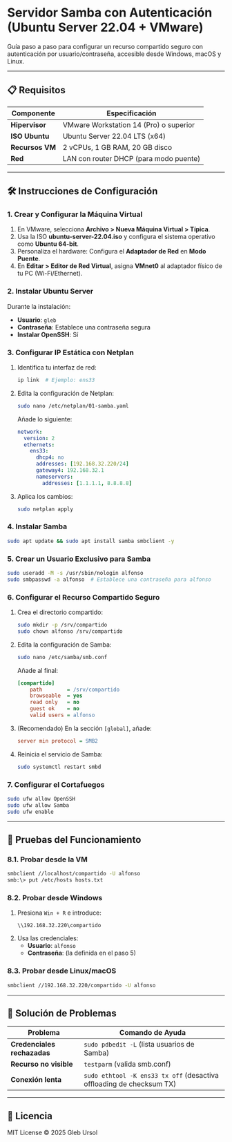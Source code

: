 # Servidor Samba con Autenticación (Ubuntu Server 22.04 + VMware)

Guía paso a paso para configurar un recurso compartido seguro con autenticación por usuario/contraseña, accesible desde Windows, macOS y Linux.

---

## 📋 Requisitos

| Componente | Especificación |
|------------|---------------|
| **Hipervisor** | VMware Workstation 14 (Pro) o superior |
| **ISO Ubuntu** | Ubuntu Server 22.04 LTS (x64) |
| **Recursos VM** | 2 vCPUs, 1 GB RAM, 20 GB disco |
| **Red** | LAN con router DHCP (para modo puente) |

---

## 🛠️ Instrucciones de Configuración

### 1. Crear y Configurar la Máquina Virtual
1. En VMware, selecciona **Archivo > Nueva Máquina Virtual > Típica**.
2. Usa la ISO **ubuntu-server-22.04.iso** y configura el sistema operativo como **Ubuntu 64-bit**.
3. Personaliza el hardware: Configura el **Adaptador de Red** en **Modo Puente**.
4. En **Editar > Editor de Red Virtual**, asigna **VMnet0** al adaptador físico de tu PC (Wi-Fi/Ethernet).

### 2. Instalar Ubuntu Server
Durante la instalación:
- **Usuario**: `gleb`
- **Contraseña**: Establece una contraseña segura
- **Instalar OpenSSH**: Sí

### 3. Configurar IP Estática con Netplan
1. Identifica tu interfaz de red:
   ```bash
   ip link  # Ejemplo: ens33
   ```
2. Edita la configuración de Netplan:
   ```bash
   sudo nano /etc/netplan/01-samba.yaml
   ```
   Añade lo siguiente:
   ```yaml
   network:
     version: 2
     ethernets:
       ens33:
         dhcp4: no
         addresses: [192.168.32.220/24]
         gateway4: 192.168.32.1
         nameservers:
           addresses: [1.1.1.1, 8.8.8.8]
   ```
3. Aplica los cambios:
   ```bash
   sudo netplan apply
   ```

### 4. Instalar Samba
```bash
sudo apt update && sudo apt install samba smbclient -y
```

### 5. Crear un Usuario Exclusivo para Samba
```bash
sudo useradd -M -s /usr/sbin/nologin alfonso
sudo smbpasswd -a alfonso  # Establece una contraseña para alfonso
```

### 6. Configurar el Recurso Compartido Seguro
1. Crea el directorio compartido:
   ```bash
   sudo mkdir -p /srv/compartido
   sudo chown alfonso /srv/compartido
   ```
2. Edita la configuración de Samba:
   ```bash
   sudo nano /etc/samba/smb.conf
   ```
   Añade al final:
   ```ini
   [compartido]
       path        = /srv/compartido
       browseable  = yes
       read only   = no
       guest ok    = no
       valid users = alfonso
   ```
3. (Recomendado) En la sección `[global]`, añade:
   ```ini
   server min protocol = SMB2
   ```
4. Reinicia el servicio de Samba:
   ```bash
   sudo systemctl restart smbd
   ```

### 7. Configurar el Cortafuegos
```bash
sudo ufw allow OpenSSH
sudo ufw allow Samba
sudo ufw enable
```

---

## 🧪 Pruebas del Funcionamiento

### 8.1. Probar desde la VM
```bash
smbclient //localhost/compartido -U alfonso
smb:\> put /etc/hosts hosts.txt
```

### 8.2. Probar desde Windows
1. Presiona `Win + R` e introduce:
   ```
   \\192.168.32.220\compartido
   ```
2. Usa las credenciales:
   - **Usuario**: `alfonso`
   - **Contraseña**: (la definida en el paso 5)

### 8.3. Probar desde Linux/macOS
```bash
smbclient //192.168.32.220/compartido -U alfonso
```

---

## 🔧 Solución de Problemas

| Problema | Comando de Ayuda |
|----------|------------------|
| **Credenciales rechazadas** | `sudo pdbedit -L` (lista usuarios de Samba) |
| **Recurso no visible** | `testparm` (valida smb.conf) |
| **Conexión lenta** | `sudo ethtool -K ens33 tx off` (desactiva offloading de checksum TX) |

---

## 📜 Licencia
MIT License © 2025 Gleb Ursol
